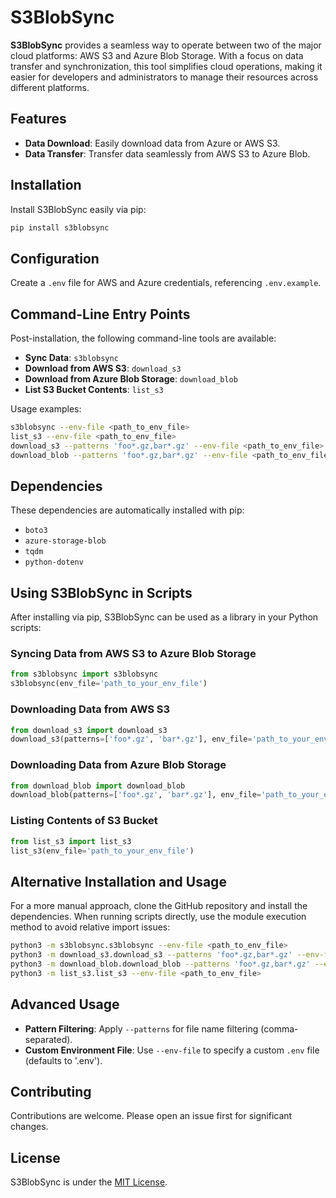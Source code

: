 # S3BlobSync

**S3BlobSync** provides a seamless way to operate between two of the major cloud platforms: AWS S3 and Azure Blob Storage. With a focus on data transfer and synchronization, this tool simplifies cloud operations, making it easier for developers and administrators to manage their resources across different platforms.

## Features

- **Data Download**: Easily download data from Azure or AWS S3.
- **Data Transfer**: Transfer data seamlessly from AWS S3 to Azure Blob.

## Installation

Install S3BlobSync easily via pip:

```bash
pip install s3blobsync
```

## Configuration

Create a `.env` file for AWS and Azure credentials, referencing `.env.example`.

## Command-Line Entry Points

Post-installation, the following command-line tools are available:

- **Sync Data**: `s3blobsync`
- **Download from AWS S3**: `download_s3`
- **Download from Azure Blob Storage**: `download_blob`
- **List S3 Bucket Contents**: `list_s3`

Usage examples:

```bash
s3blobsync --env-file <path_to_env_file>
list_s3 --env-file <path_to_env_file>
download_s3 --patterns 'foo*.gz,bar*.gz' --env-file <path_to_env_file>
download_blob --patterns 'foo*.gz,bar*.gz' --env-file <path_to_env_file>
```

## Dependencies

These dependencies are automatically installed with pip:

- `boto3`
- `azure-storage-blob`
- `tqdm`
- `python-dotenv`

## Using S3BlobSync in Scripts

After installing via pip, S3BlobSync can be used as a library in your Python scripts:

### Syncing Data from AWS S3 to Azure Blob Storage

```python
from s3blobsync import s3blobsync
s3blobsync(env_file='path_to_your_env_file')
```

### Downloading Data from AWS S3

```python
from download_s3 import download_s3
download_s3(patterns=['foo*.gz', 'bar*.gz'], env_file='path_to_your_env_file')
```

### Downloading Data from Azure Blob Storage

```python
from download_blob import download_blob
download_blob(patterns=['foo*.gz', 'bar*.gz'], env_file='path_to_your_env_file')
```

### Listing Contents of S3 Bucket

```python
from list_s3 import list_s3
list_s3(env_file='path_to_your_env_file')
```

## Alternative Installation and Usage

For a more manual approach, clone the GitHub repository and install the dependencies. When running scripts directly, use the module execution method to avoid relative import issues:

```bash
python3 -m s3blobsync.s3blobsync --env-file <path_to_env_file>
python3 -m download_s3.download_s3 --patterns 'foo*.gz,bar*.gz' --env-file <path_to_env_file>
python3 -m download_blob.download_blob --patterns 'foo*.gz,bar*.gz' --env-file <path_to_env_file>
python3 -m list_s3.list_s3 --env-file <path_to_env_file>
```

## Advanced Usage

- **Pattern Filtering**: Apply `--patterns` for file name filtering (comma-separated).
- **Custom Environment File**: Use `--env-file` to specify a custom `.env` file (defaults to '.env').

## Contributing

Contributions are welcome. Please open an issue first for significant changes.

## License

S3BlobSync is under the [MIT License](https://choosealicense.com/licenses/mit/).
